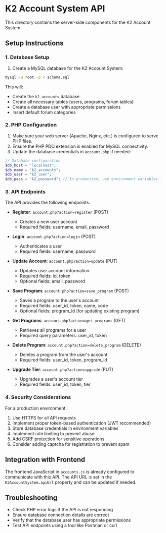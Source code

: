# K2 Account System API

This directory contains the server-side components for the K2 Account System.

## Setup Instructions

### 1. Database Setup

1. Create a MySQL database for the K2 Account System:

```bash
mysql -u root -p < schema.sql
```

This will:
- Create the `k2_accounts` database
- Create all necessary tables (users, programs, forum tables)
- Create a database user with appropriate permissions
- Insert default forum categories

### 2. PHP Configuration

1. Make sure your web server (Apache, Nginx, etc.) is configured to serve PHP files.
2. Ensure the PHP PDO extension is enabled for MySQL connectivity.
3. Update the database credentials in `account.php` if needed:

```php
// Database configuration
$db_host = "localhost";
$db_name = "k2_accounts";
$db_user = "k2_user";
$db_pass = "k2_password"; // In production, use environment variables for credentials
```

### 3. API Endpoints

The API provides the following endpoints:

- **Register**: `account.php?action=register` (POST)
  - Creates a new user account
  - Required fields: username, email, password

- **Login**: `account.php?action=login` (POST)
  - Authenticates a user
  - Required fields: username, password

- **Update Account**: `account.php?action=update` (PUT)
  - Updates user account information
  - Required fields: id, token
  - Optional fields: email, password

- **Save Program**: `account.php?action=save_program` (POST)
  - Saves a program to the user's account
  - Required fields: user_id, token, name, code
  - Optional fields: program_id (for updating existing program)

- **Get Programs**: `account.php?action=get_programs` (GET)
  - Retrieves all programs for a user
  - Required query parameters: user_id, token

- **Delete Program**: `account.php?action=delete_program` (DELETE)
  - Deletes a program from the user's account
  - Required fields: user_id, token, program_id

- **Upgrade Tier**: `account.php?action=upgrade` (PUT)
  - Upgrades a user's account tier
  - Required fields: user_id, token, tier

### 4. Security Considerations

For a production environment:

1. Use HTTPS for all API requests
2. Implement proper token-based authentication (JWT recommended)
3. Store database credentials in environment variables
4. Implement rate limiting to prevent abuse
5. Add CSRF protection for sensitive operations
6. Consider adding captcha for registration to prevent spam

## Integration with Frontend

The frontend JavaScript in `accounts.js` is already configured to communicate with this API. The API URL is set in the `K2AccountSystem.apiUrl` property and can be updated if needed.

## Troubleshooting

- Check PHP error logs if the API is not responding
- Ensure database connection details are correct
- Verify that the database user has appropriate permissions
- Test API endpoints using a tool like Postman or curl
